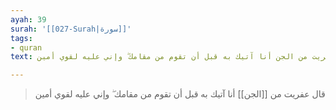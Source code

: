 ```yaml
---
ayah: 39
surah: '[[027-Surah|سورة]]'
tags:
- quran
text: قال عفريت من الجن أنا آتيك به قبل أن تقوم من مقامك ۖ وإني عليه لقوي أمين

---
```

> قال عفريت من [[الجن]] أنا آتيك به قبل أن تقوم من مقامك ۖ وإني عليه لقوي أمين
